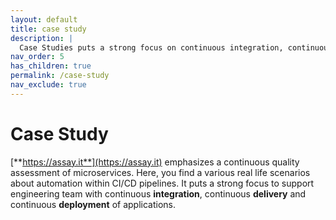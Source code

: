 ```yaml
---
layout: default
title: case study
description: |
  Case Studies puts a strong focus on continuous integration, continuous delivery and continuous deployment of microservices.
nav_order: 5
has_children: true
permalink: /case-study
nav_exclude: true
---
```


# Case Study

[**https://assay.it**](https://assay.it) emphasizes a continuous quality assessment of microservices. Here, you find a various real life scenarios about automation within CI/CD pipelines. It puts a strong focus to support engineering team with continuous **integration**, continuous **delivery** and continuous **deployment** of applications.
